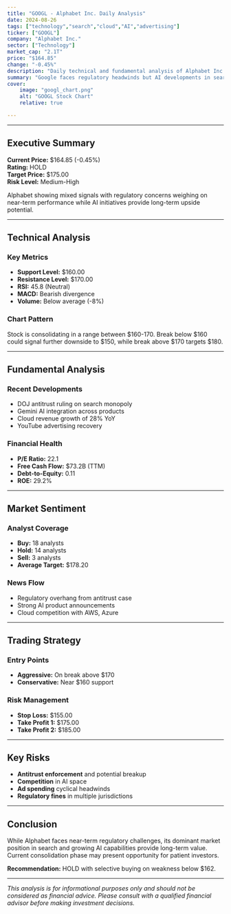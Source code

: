 ```yaml
---
title: "GOOGL - Alphabet Inc. Daily Analysis" 
date: 2024-08-26
tags: ["technology","search","cloud","AI","advertising"]
ticker: ["GOOGL"]
company: "Alphabet Inc."
sector: ["Technology"]
market_cap: "2.1T"
price: "$164.85"
change: "-0.45%"
description: "Daily technical and fundamental analysis of Alphabet Inc. (GOOGL) stock performance, market sentiment, and trading recommendations." 
summary: "Google faces regulatory headwinds but AI developments in search and cloud provide long-term growth catalysts. Stock consolidating near support levels." 
cover:
    image: "googl_chart.png"
    alt: "GOOGL Stock Chart"
    relative: true

---
```


---

## Executive Summary

**Current Price:** $164.85 (-0.45%)  
**Rating:** HOLD  
**Target Price:** $175.00  
**Risk Level:** Medium-High  

Alphabet showing mixed signals with regulatory concerns weighing on near-term performance while AI initiatives provide long-term upside potential.

---

## Technical Analysis

### Key Metrics
- **Support Level:** $160.00
- **Resistance Level:** $170.00
- **RSI:** 45.8 (Neutral)
- **MACD:** Bearish divergence
- **Volume:** Below average (-8%)

### Chart Pattern
Stock is consolidating in a range between $160-170. Break below $160 could signal further downside to $150, while break above $170 targets $180.

---

## Fundamental Analysis

### Recent Developments
- DOJ antitrust ruling on search monopoly
- Gemini AI integration across products
- Cloud revenue growth of 28% YoY
- YouTube advertising recovery

### Financial Health
- **P/E Ratio:** 22.1
- **Free Cash Flow:** $73.2B (TTM)
- **Debt-to-Equity:** 0.11
- **ROE:** 29.2%

---

## Market Sentiment

### Analyst Coverage
- **Buy:** 18 analysts
- **Hold:** 14 analysts  
- **Sell:** 3 analysts
- **Average Target:** $178.20

### News Flow
- Regulatory overhang from antitrust case
- Strong AI product announcements
- Cloud competition with AWS, Azure

---

## Trading Strategy

### Entry Points
- **Aggressive:** On break above $170
- **Conservative:** Near $160 support

### Risk Management
- **Stop Loss:** $155.00
- **Take Profit 1:** $175.00
- **Take Profit 2:** $185.00

---

## Key Risks

- **Antitrust enforcement** and potential breakup
- **Competition** in AI space
- **Ad spending** cyclical headwinds
- **Regulatory fines** in multiple jurisdictions

---

## Conclusion

While Alphabet faces near-term regulatory challenges, its dominant market position in search and growing AI capabilities provide long-term value. Current consolidation phase may present opportunity for patient investors.

**Recommendation:** HOLD with selective buying on weakness below $162.

---

*This analysis is for informational purposes only and should not be considered as financial advice. Please consult with a qualified financial advisor before making investment decisions.*